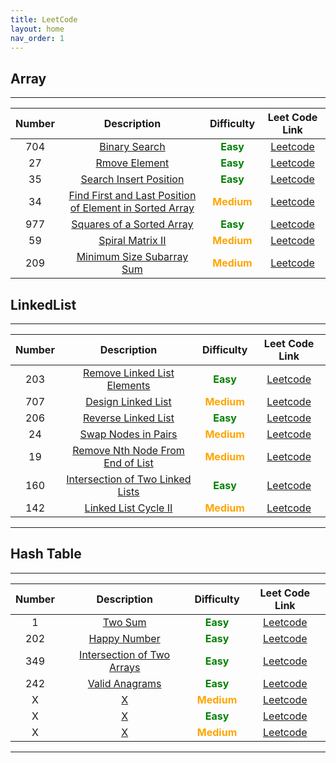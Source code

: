 ```yaml
---
title: LeetCode
layout: home
nav_order: 1
---
```


## **Array**

---

| Number |                                                               Description                                                               |                  Difficulty                  |                                      Leet Code Link                                       |
| :----: | :-------------------------------------------------------------------------------------------------------------------------------------: | :------------------------------------------: | :---------------------------------------------------------------------------------------: |
|  704   |                                            [Binary Search](./doc/Array/2023-04-05-704.html)                                             |  **<span style="color:green">Easy</span>**   |                      [Leetcode](https:/.com/problems/binary-search/)                      |
|   27   |                                          [Rmove Element](./_posts/Array.md#27-remove-element)                                           |  **<span style="color:green">Easy</span>**   |                     [Leetcode](https:/.com/problems/remove-element/)                      |
|   35   |                                  [Search Insert Position](./_posts/Array.md#35-search-insert-position)                                  |  **<span style="color:green">Easy</span>**   |                 [Leetcode](https:/.com/problems/search-insert-position/)                  |
|   34   | [Find First and Last Position of Element in Sorted Array](./_posts/Array.md#34-find-first-and-last-position-of-element-in-sorted-array) | **<span style="color:orange">Medium</span>** | [Leetcode](https:/.com/problems/find-first-and-last-position-of-element-in-sorted-array/) |
|  977   |                              [Squares of a Sorted Array](./_posts/Array.md#977-squares-of-a-sorted-array)                               |  **<span style="color:green">Easy</span>**   |                [Leetcode](https:/.com/problems/squares-of-a-sorted-array/)                |
|   59   |                                        [Spiral Matrix II](./_posts/Array.md#59-spiral-matrix-ii)                                        | **<span style="color:orange">Medium</span>** |                    [Leetcode](https:/.com/problems/spiral-matrix-ii/)                     |
|  209   |                              [Minimum Size Subarray Sum](./_posts/Array.md#209-minimum-size-subarray-sum)                               | **<span style="color:orange">Medium</span>** |                [Leetcode](https:/.com/problems/minimum-size-subarray-sum/)                |

## **LinkedList**

---

| Number |                                Description                                |                  Difficulty                  |                           Leet Code Link                           |
| :----: | :-----------------------------------------------------------------------: | :------------------------------------------: | :----------------------------------------------------------------: |
|  203   |   [Remove Linked List Elements](./_posts/LinkedList/2023-04-07-203.md)    |  **<span style="color:green">Easy</span>**   |    [Leetcode](https:/.cn/problems/remove-linked-list-elements/)    |
|  707   |        [Design Linked List](./_posts/LinkedList/2023-04-07-707.md)        | **<span style="color:orange">Medium</span>** |        [Leetcode](https:/.cn/problems/design-linked-list/)         |
|  206   |       [Reverse Linked List](./_posts/LinkedList/2023-04-07-206.md)        |  **<span style="color:green">Easy</span>**   |        [Leetcode](https:/.cn/problems/reverse-linked-list/)        |
|   24   |        [Swap Nodes in Pairs](./_posts/LinkedList/2023-04-07-24.md)        | **<span style="color:orange">Medium</span>** |        [Leetcode](https:/.cn/problems/swap-nodes-in-pairs/)        |
|   19   | [Remove Nth Node From End of List](./_posts/LinkedList/2023-04-07-19.md)  | **<span style="color:orange">Medium</span>** | [Leetcode](https:/.cn/problems/remove-nth-node-from-end-of-list/)  |
|  160   | [Intersection of Two Linked Lists](./_posts/LinkedList/2023-04-07-160.md) |  **<span style="color:green">Easy</span>**   | [Leetcode](https:/.com/problems/intersection-of-two-linked-lists/) |
|  142   |       [Linked List Cycle II](./_posts/LinkedList/2023-04-07-142.md)       | **<span style="color:orange">Medium</span>** |       [Leetcode](https:/.cn/problems/linked-list-cycle-ii/)        |

---

## **Hash Table**

---

| Number |                            Description                             |                  Difficulty                  |                           Leet Code Link                           |
| :----: | :----------------------------------------------------------------: | :------------------------------------------: | :----------------------------------------------------------------: |
|   1    |           [Two Sum](./_posts/HashTable/2023-04-10-1.md)            |  **<span style="color:green">Easy</span>**   |              [Leetcode](https:/.cn/problems/two-sum/)              |
|  202   |        [Happy Number](./_posts/HashTable/2023-04-10-202.md)        |  **<span style="color:green">Easy</span>**   |           [Leetcode](https:/.cn/problems/happy-number/)            |
|  349   | [Intersection of Two Arrays](./_posts/HashTable/2023-04-10-349.md) |  **<span style="color:green">Easy</span>**   |    [Leetcode](https:/.cn/problems/intersection-of-two-arrays/)     |
|  242   |      [ Valid Anagrams](./_posts/HashTable/2023-04-10-242.md)       |  **<span style="color:green">Easy</span>**   |           [Leetcode](https:/.cn/problems/valid-anagram/)           |
|   X    |              [X](./_posts/HashTable/2023-04-10-1.md)               | **<span style="color:orange">Medium</span>** | [Leetcode](https:/.cn/problems/remove-nth-node-from-end-of-list/)  |
|   X    |              [X](./_posts/HashTable/2023-04-10-1.md)               |  **<span style="color:green">Easy</span>**   | [Leetcode](https:/.com/problems/intersection-of-two-linked-lists/) |
|   X    |              [X](./_posts/HashTable/2023-04-10-1.md)               | **<span style="color:orange">Medium</span>** |       [Leetcode](https:/.cn/problems/linked-list-cycle-ii/)        |

---
